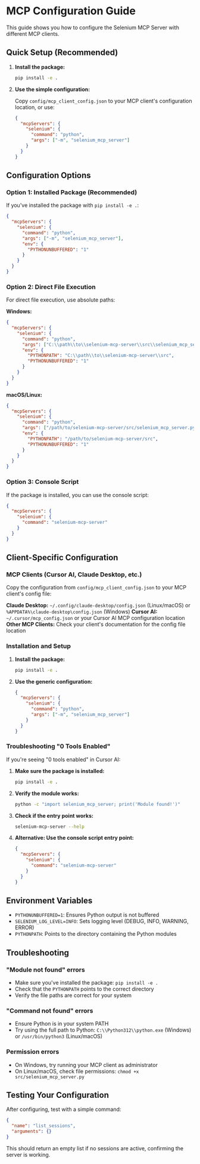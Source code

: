 # MCP Configuration Guide

This guide shows you how to configure the Selenium MCP Server with different MCP clients.

## Quick Setup (Recommended)

1. **Install the package:**
   ```bash
   pip install -e .
   ```

2. **Use the simple configuration:**
   
   Copy `config/mcp_client_config.json` to your MCP client's configuration location, or use:
   
   ```json
   {
     "mcpServers": {
       "selenium": {
         "command": "python",
         "args": ["-m", "selenium_mcp_server"]
       }
     }
   }
   ```

## Configuration Options

### Option 1: Installed Package (Recommended)

If you've installed the package with `pip install -e .`:

```json
{
  "mcpServers": {
    "selenium": {
      "command": "python",
      "args": ["-m", "selenium_mcp_server"],
      "env": {
        "PYTHONUNBUFFERED": "1"
      }
    }
  }
}
```

### Option 2: Direct File Execution

For direct file execution, use absolute paths:

**Windows:**
```json
{
  "mcpServers": {
    "selenium": {
      "command": "python",
      "args": ["C:\\path\\to\\selenium-mcp-server\\src\\selenium_mcp_server.py"],
      "env": {
        "PYTHONPATH": "C:\\path\\to\\selenium-mcp-server\\src",
        "PYTHONUNBUFFERED": "1"
      }
    }
  }
}
```

**macOS/Linux:**
```json
{
  "mcpServers": {
    "selenium": {
      "command": "python",
      "args": ["/path/to/selenium-mcp-server/src/selenium_mcp_server.py"],
      "env": {
        "PYTHONPATH": "/path/to/selenium-mcp-server/src",
        "PYTHONUNBUFFERED": "1"
      }
    }
  }
}
```

### Option 3: Console Script

If the package is installed, you can use the console script:

```json
{
  "mcpServers": {
    "selenium": {
      "command": "selenium-mcp-server"
    }
  }
}
```

## Client-Specific Configuration

### MCP Clients (Cursor AI, Claude Desktop, etc.)

Copy the configuration from `config/mcp_client_config.json` to your MCP client's config file:

**Claude Desktop:** `~/.config/claude-desktop/config.json` (Linux/macOS) or `%APPDATA%\claude-desktop\config.json` (Windows)
**Cursor AI:** `~/.cursor/mcp_config.json` or your Cursor AI MCP configuration location
**Other MCP Clients:** Check your client's documentation for the config file location

### Installation and Setup

1. **Install the package:**
   ```bash
   pip install -e .
   ```

2. **Use the generic configuration:**
   ```json
   {
     "mcpServers": {
       "selenium": {
         "command": "python",
         "args": ["-m", "selenium_mcp_server"]
       }
     }
   }
   ```

### Troubleshooting "0 Tools Enabled"

If you're seeing "0 tools enabled" in Cursor AI:

1. **Make sure the package is installed:**
   ```bash
   pip install -e .
   ```

2. **Verify the module works:**
   ```bash
   python -c "import selenium_mcp_server; print('Module found!')"
   ```

3. **Check if the entry point works:**
   ```bash
   selenium-mcp-server --help
   ```

4. **Alternative: Use the console script entry point:**
   ```json
   {
     "mcpServers": {
       "selenium": {
         "command": "selenium-mcp-server"
       }
     }
   }
   ```



## Environment Variables

- `PYTHONUNBUFFERED=1`: Ensures Python output is not buffered
- `SELENIUM_LOG_LEVEL=INFO`: Sets logging level (DEBUG, INFO, WARNING, ERROR)
- `PYTHONPATH`: Points to the directory containing the Python modules

## Troubleshooting

### "Module not found" errors
- Make sure you've installed the package: `pip install -e .`
- Check that the `PYTHONPATH` points to the correct directory
- Verify the file paths are correct for your system

### "Command not found" errors
- Ensure Python is in your system PATH
- Try using the full path to Python: `C:\\Python312\\python.exe` (Windows) or `/usr/bin/python3` (Linux/macOS)

### Permission errors
- On Windows, try running your MCP client as administrator
- On Linux/macOS, check file permissions: `chmod +x src/selenium_mcp_server.py`

## Testing Your Configuration

After configuring, test with a simple command:

```json
{
  "name": "list_sessions",
  "arguments": {}
}
```

This should return an empty list if no sessions are active, confirming the server is working. 